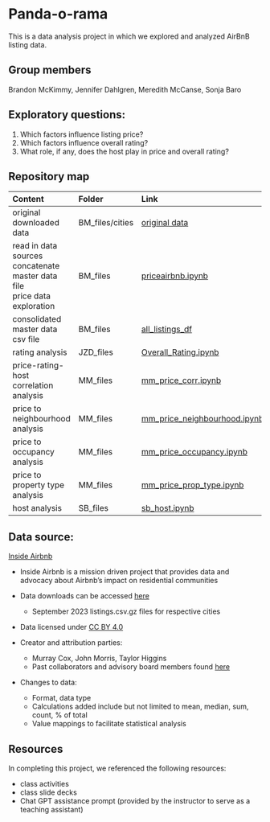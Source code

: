 # Panda-o-rama

This is a data analysis project in which we explored and analyzed AirBnB listing data. 

## Group members
Brandon McKimmy, Jennifer Dahlgren, Meredith McCanse, Sonja Baro


## Exploratory questions:
1. Which factors influence listing price?
2. Which factors influence overall rating?
3. What role, if any, does the host play in price and overall rating?

## Repository map
| Content         | Folder       | Link      |
|:-------------|:---------------|:--------------|
| original downloaded data |BM_files/cities                                    |         [original data](https://github.com/bmckimmy/Panda-o-rama/tree/main/BM_files/cities) |
|read in data sources<br>concatenate master data file<br>price data exploration|BM_files               |[priceairbnb.ipynb](https://github.com/bmckimmy/Panda-o-rama/blob/main/BM_files/priceairbnb.ipynb) |
| consolidated master data csv file|BM_files|         [all_listings_df](https://github.com/bmckimmy/Panda-o-rama/blob/main/BM_files/all_listings_df) |
| rating analysis|JZD_files|         [Overall_Rating.ipynb](https://github.com/bmckimmy/Panda-o-rama/blob/main/JZD_files/Overall_Rating-arrival-of-the-birds.ipynb) |
| price-rating-host correlation analysis|MM_files|         [mm_price_corr.ipynb](https://github.com/bmckimmy/Panda-o-rama/blob/main/MM_files/mm_price_corr.ipynb) |
| price to neighbourhood analysis|MM_files|         [mm_price_neighbourhood.ipynb](https://github.com/bmckimmy/Panda-o-rama/blob/main/MM_files/mm_price_neighbourhood.ipynb) |
| price to occupancy analysis|MM_files|         [mm_price_occupancy.ipynb](https://github.com/bmckimmy/Panda-o-rama/blob/main/MM_files/mm_price_occupancy.ipynb) |
| price to property type analysis|MM_files|         [mm_price_prop_type.ipynb](https://github.com/bmckimmy/Panda-o-rama/blob/main/MM_files/mm_price_prop_type.ipynb) |
| host analysis|SB_files|         [sb_host.ipynb](https://github.com/bmckimmy/Panda-o-rama/blob/main/MM_files/mm_price_prop_type.ipynb) |



## Data source:
[Inside Airbnb](http://insideairbnb.com/about/)

* Inside Airbnb is a mission driven project that provides data and advocacy about Airbnb’s impact on residential communities

* Data downloads can be accessed [here](http://insideairbnb.com/get-the-data) <br>
  * September 2023 listings.csv.gz files for respective cities 

* Data licensed under [CC BY 4.0](https://creativecommons.org/licenses/by/4.0/)

* Creator and attribution parties:
  * Murray Cox, John Morris, Taylor Higgins
  * Past collaborators and advisory board members found [here](http://insideairbnb.com/about/)

* Changes to data:
  * Format, data type
  * Calculations added include but not limited to mean, median, sum, count, % of total
  * Value mappings to facilitate statistical analysis

## Resources
In completing this project, we referenced the following resources:
* class activities
* class slide decks
* Chat GPT assistance prompt (provided by the instructor to serve as a teaching assistant)
  
  
